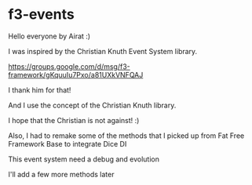 # f3-events

Hello everyone by Airat :)

I was inspired by the Christian Knuth Event System library.

https://groups.google.com/d/msg/f3-framework/gKquuIu7Pxo/a81UXkVNFQAJ

I thank him for that!

And I use the concept of the Christian Knuth library.

I hope that the Christian is not against! :)

Also, I had to remake some of the methods that I picked up from Fat Free Framework Base to integrate Dice DI

This event system need a debug and evolution

I'll add a few more methods later
